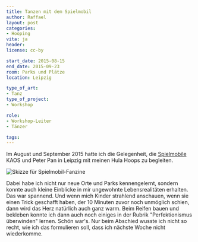 ```yaml
---
title: Tanzen mit dem Spielmobil
author: Raffael
layout: post
categories:
- Hooping
vita: ja
header: 
license: cc-by

start_date: 2015-08-15
end_date: 2015-09-23
room: Parks und Plätze
location: Leipzig

type_of_art: 
- Tanz
type_of_project:
- Workshop

role:
- Workshop-Leiter
- Tänzer

tags:
---
```


Im August und September 2015 hatte ich die Gelegenheit, die [Spielmobile](http://www.kv-leipzig.de/kinder-jugendarbeit/besondere/spielmobilprojekt.html) KAOS und Peter Pan in Leipzig mit meinen Hula Hoops zu begleiten.

<!--more-->

![Skizze für Spielmobil-Fanzine]({{site.imgpath}}/spielmobil_fanzine_skizze.jpg)

Dabei habe ich nicht nur neue Orte und Parks kennengelernt, sondern konnte auch kleine Einblicke in mir ungewohnte Lebensrealitäten erhalten. Das war spannend. Und wenn mich Kinder strahlend anschauen, wenn sie einen Trick geschafft haben, der 10 Minuten zuvor noch unmöglich schien, dann wird das Herz natürlich auch ganz warm. Beim Reifen bauen und bekleben konnte ich dann auch noch einiges in der Rubrik "Perfektionismus überwinden" lernen. Schön war's. Nur beim Abschied wusste ich nicht so recht, wie ich das formulieren soll, dass ich nächste Woche nicht wiederkomme.
